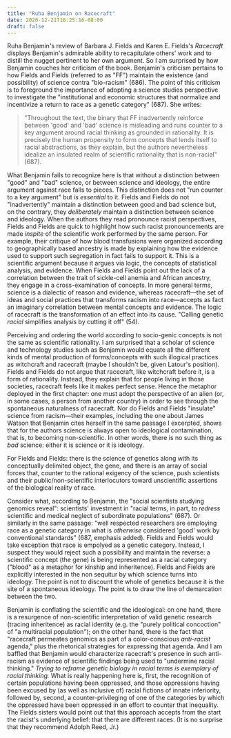 ```yaml
---
title: "Ruha Benjamin on Racecraft"
date: 2020-12-21T16:25:16-08:00
draft: false
---
```

Ruha Benjamin's review of Barbara J. Fields and Karen E. Fields's *Racecraft* displays Benjamin's admirable ability to recapitulate others' work and to distill the nugget pertinent to her own argument.
So I am surprised by how Benjamin couches her criticism of the book.
Benjamin's criticism pertains to how Fields and Fields (referred to as "FF") maintain the existence (and possibility) of science contra "bio-racism" (686).
The point of this criticism is to foreground the importance of adopting a science studies perspective to investigate the "institutional and economic structures that normalize and incentivize a return to race as a genetic category" (687).
She writes:

> "Throughout the text, the binary that FF inadvertently reinforce between 'good' and 'bad' science is misleading and runs counter to a key argument around racial thinking as grounded in rationality. It is precisely the human propensity to form concepts that lends itself to racial abstractions, as they explain, but the authors nevertheless idealize an insulated realm of scientific rationality that is non-racial" (687).

What Benjamin fails to recognize here is that without a distinction between "good" and "bad" science, or between science and ideology, the entire argument against race falls to pieces.
This distinction does not "run counter to a key argument" but *is essential* to it.
Fields and Fields do not "inadvertently" maintain a distinction between good and bad science but, on the contrary, they *deliberately* maintain a distinction between science and ideology.
When the authors they read pronounce racist perspectives, Fields and Fields are quick to highlight how such racist pronouncements are made *inspite* of the scientific work performed by the same person.
For example, their critique of how blood transfusions were organized according to geographically based ancestry is made by explaining how the evidence used to support such segregation in fact fails to support it.
This is a scientific argument because it argues via logic, the concepts of statistical analysis, and evidence.
When Fields and Fields point out the lack of a correlation between the trait of sickle-cell anemia and African ancestry, they engage in a cross-examination of concepts.
In more general terms, science is a dialectic of reason and evidence, whereas racecraft—the set of ideas and social practices that transforms racism into race—accepts as fact an imaginary correlation between mental concepts and evidence.
The logic of racecraft is the transformation of an effect into its cause.
"Calling genetic *racial* simplifies analysis by cutting it off" (54).

Perceiving and ordering the world according to socio-genic concepts is not the same as scientific rationality.
I am surprised that a scholar of science and technology studies such as Benjamin would equate all the different kinds of mental production of forms/concepts with such illogical practices as witchcraft and racecraft (maybe I shouldn't be, given Latour's position).
Fields and Fields do not argue that racecraft, like witchcraft before it, is a form of rationality.
Instead, they explain that for people living in those societies, racecraft feels like it makes perfect sense.
Hence the metaphor deployed in the first chapter: one must adopt the perspective of an alien (or, in some cases, a person from another country) in order to see through the spontaneous naturalness of racecraft.
Nor do Fields and Fields "insulate" science from racism—their examples, including the one about James Watson that Benjamin cites herself in the same passage I excerpted, shows that for the authors science is always open to ideological contamination, that is, to becoming non-scientific.
In other words, there is no such thing as *bad* science: either it is science or it is ideology.

For Fields and Fields: there is the science of genetics along with its conceptually delimited object, the gene, and there is an array of social forces that, counter to the rational exigency of the science, push scientists and their public/non-scientific interlocutors toward unscientific assertions of the biological reality of race.

Consider what, according to Benjamin, the "social scientists studying genomics reveal": scientists' investment in "racial terms, in part, to *redress* scientific and medical neglect of subordinate populations" (687).
Or similarly in the same passage: "well respected researchers are employing race as a genetic category in what is *otherwise* considered 'good' work by conventional standards" (687, emphasis added).
Fields and Fields would take exception that race is empolyed as a genetic category.
Instead, I suspect they would reject such a possibility and maintain the reverse: a scientific concept (the gene) is being represented as a racial category ("blood" as a metaphor for kinship and inheritence).
Fields and Fields are explicitly interested in the non sequitur by which science turns into ideology.
The point is not to discount the whole of genetics because it is the site of a spontaneous ideology.
The point is to draw the line of demarcation between the two.

Benjamin is conflating the scientific and the ideological: on one hand, there is a resurgence of non-scientific interpretation of valid genetic research (tracing inheritence) as racial identity (e.g. the "purely political concoction" of "a multiracial population"); on the other hand, there is the fact that "racecraft permeates genomics as part of a color-conscious *anti-racist* agenda," plus the rhetorical strategies for expressing that agenda.
And I am baffled that Benjamin would characterize racecraft's presence in such anti-racism as evidence of scientific findings being used to "undermine racial thinking."
*Trying to reframe genetic biology in racial terms is exemplary of racial thinking.*
What is really happening here is, first, the recognition of certain populations having been oppressed, and those oppressions having been excused by (as well as inclusive of) racial fictions of innate inferiority, followed by, second, a counter-privileging of one of the categories by which the oppressed have been oppressed in an effort to counter that inequality. 
The Fields sisters would point out that this approach accepts from the start the racist's underlying belief: that there are different races.
(It is no surprise that they recommend Adolph Reed, Jr.)
